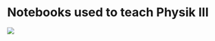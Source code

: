 <h1>Notebooks used to teach Physik III</h1>

<a href="https://mybinder.org/v2/gh/uliaschauer/teaching_physikIII/master" target="_blank"><img src="https://mybinder.org/badge_logo.svg"></a>
